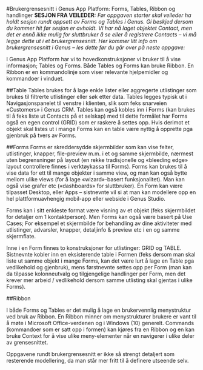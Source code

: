 #Brukergrensesnitt i Genus App Platform: Forms, Tables, Ribbon og handlinger
**SESJON FRA VEILEDER:** *Før oppgaven starter skal veileder ha holdt sesjon rundt oppsett av Forms og Tables i Genus. Gi beskjed dersom du kommer hit før sesjon er avholdt.
Vi har nå laget objektet Contact, men det er ennå ikke mulig for sluttbruker å se eller å registrere Contacts – vi må legge dette ut i et brukergrensesnitt. Her kommer litt info om brukergrensesnitt i Genus – les dette før du går over på neste oppgave:*

I Genus App Platform har vi to hovedkonstruksjoner vi bruker til å vise informasjon; Tables og Forms. Både Tables og Forms kan bruke Ribbon. En Ribbon er en kommandolinje som viser relevante hjelpemidler og kommandoer i vinduet.

##Table 
Tables brukes for å lage enkle lister eller aggregerte utlistinger som brukes til filtrerte utlistinger eller søk etter data. Tables legges typisk ut i Navigasjonspanelet til venstre i klienten, slik som feks snarveien «Customers» i Genus CRM. 
Tables kan også kobles inn i Forms (kan brukes til å feks liste ut Contacts på et selskap) med til dette formålet har Forms også en egen control (GRID) som er raskere å settes opp. Hvis derimot et objekt skal listes ut i mange Forms kan en table være nyttig å opprette pga gjenbruk på tvers av Forms.

##Forms 
Forms er skreddersydde skjermbilder som kan vise felter, utlistinger, knapper, file-preview m.m. i et og samme skjermbilde, nærmest uten begrensninger på layout (en rekke tradisjonelle og «bleeding edge» layout controllere finnes i verktøykassa til Forms). Forms kan brukes til å vise data for ett til mange objekter i samme view, og man kan også bytte mellom ulike views (for å lage «wizard»-basert funksjonalitet). Man kan også vise grafer etc («dashboards» for sluttbruker). En Form kan være tilpasset Desktop, eller Apps – sistnevnte vil si at man kan modellere opp en hel plattformuavhengig mobil-app eller webside i Genus Studio.

Forms kan i sitt enkleste format være visning av et objekt (feks skjermbildet for detaljer om 1 kontaktperson). Men Forms kan også være basert på Use Cases; For eksempel et skjermbilde for behandling av dine aktiviteter med utlistinger, advarsler, knapper, detaljinfo & preview etc i en og samme skjermflate. 

Inne i en Form finnes to konstruksjoner for utlistinger: GRID og TABLE. Sistnevnte kobler inn en eksisterende table i Formen (feks dersom man skal liste ut samme objekt i mange Forms, kan det være lurt å lage en Table pga vedlikehold og gjenbruk), mens førstnevnte settes opp per Form (man kan da tilpasse kolonneutvalg og tilgjengelige handlinger per Form, men det krever mer arbeid / vedlikehold dersom samme utlisting skal gjentas i ulike Forms).

##Ribbon

I både Forms og Tables er det mulig å lage en brukervennlig menystruktur ved bruk av Ribbon. En Ribbon minner om menystrukturer brukere er vant til å møte i Microsoft Office-verdenen og i Windows (10) generelt. Commands (kommandoer som er satt opp i formen) kan kjøres fra en Ribbon og en kan bruke Context for å vise ulike meny-elementer når en navigerer i ulike deler av grensesnittet.

Oppgavene rundt brukergrensesnitt er ikke så strengt detaljert som resterende modellering, da man står mer fritt til å definere utseende selv. 
